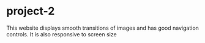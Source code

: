 # project-2
This website displays smooth transitions of images and has good navigation controls. It is also responsive to screen size
